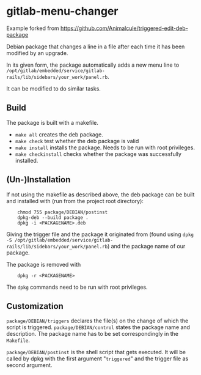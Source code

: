 # gitlab-menu-changer
Example forked from https://github.com/Animalcule/triggered-edit-deb-package

Debian package that changes a line in a file after each time it has been modified by an upgrade.

In its given form, the package automatically adds a new menu line to `/opt/gitlab/embedded/service/gitlab-rails/lib/sidebars/your_work/panel.rb`.

It can be modified to do similar tasks.

## Build
The package is built with a makefile.

* `make all` creates the deb package.
* `make check` test whether the deb package is valid
* `make install` installs the package. Needs to be run with root privileges.
* `make checkinstall` checks whether the package was successfully installed.

## (Un-)Installation
If not using the makefile as described above, the deb package can be built and installed with (run from the project root directory):

	    chmod 755 package/DEBIAN/postinst
	    dpkg-deb --build package .
        dpkg -i <PACKAGENAME>.deb

Giving the trigger file and the package it originated from (found using `dpkg -S /opt/gitlab/embedded/service/gitlab-rails/lib/sidebars/your_work/panel.rb`) and the package name of our package.

The package is removed with

        dpkg -r <PACKAGENAME>

The `dpkg` commands need to be run with root privileges.

## Customization
`package/DEBIAN/triggers` declares the file(s) on the change of which the script is triggered. `package/DEBIAN/control` states the package name and description. The package name has to be set correspondingly in the `Makefile`.

`package/DEBIAN/postinst` is the shell script that gets executed. It will be  called by dpkg with the first argument "`triggered`" and the trigger file as second argument.
